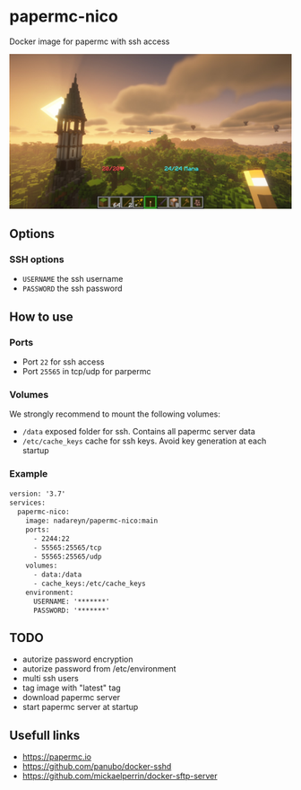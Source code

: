 # papermc-nico

Docker image for papermc with ssh access

<p align="center">
  <img src="assets/papermc-nico.jfif" style="max-height: 400px" title="papermc-nico image" />
</p>

## Options

### SSH options
- `USERNAME` the ssh username
- `PASSWORD` the ssh password

## How to use

### Ports 
- Port `22` for ssh access
- Port `25565` in tcp/udp for parpermc

### Volumes
We strongly recommend to mount the following volumes:
- `/data` exposed folder for ssh. Contains all papermc server data
- `/etc/cache_keys` cache for ssh keys. Avoid key generation at each startup

### Example
```
version: '3.7'
services:
  papermc-nico:
    image: nadareyn/papermc-nico:main
    ports:
      - 2244:22
      - 55565:25565/tcp
      - 55565:25565/udp
    volumes:
      - data:/data
      - cache_keys:/etc/cache_keys
    environment:
      USERNAME: '*******'
      PASSWORD: '*******'
```

## TODO
- autorize password encryption
- autorize password from /etc/environment
- multi ssh users
- tag image with "latest" tag
- download papermc server
- start papermc server at startup

## Usefull links
- https://papermc.io
- https://github.com/panubo/docker-sshd
- https://github.com/mickaelperrin/docker-sftp-server
